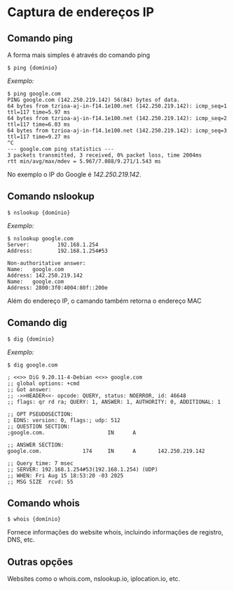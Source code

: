 # Captura de endereços IP

## Comando ping
A forma mais simples é através do comando ping

`$ ping {domínio}`

*Exemplo:* 
```
$ ping google.com
PING google.com (142.250.219.142) 56(84) bytes of data.
64 bytes from tzrioa-aj-in-f14.1e100.net (142.250.219.142): icmp_seq=1 ttl=117 time=5.97 ms
64 bytes from tzrioa-aj-in-f14.1e100.net (142.250.219.142): icmp_seq=2 ttl=117 time=6.03 ms
64 bytes from tzrioa-aj-in-f14.1e100.net (142.250.219.142): icmp_seq=3 ttl=117 time=9.27 ms
^C
--- google.com ping statistics ---
3 packets transmitted, 3 received, 0% packet loss, time 2004ms
rtt min/avg/max/mdev = 5.967/7.088/9.271/1.543 ms
```
No exemplo o IP do Google é *142.250.219.142*.

## Comando nslookup
`$ nslookup {domínio}`

*Exemplo:*
```
$ nslookup google.com
Server:         192.168.1.254
Address:        192.168.1.254#53

Non-authoritative answer:
Name:   google.com
Address: 142.250.219.142
Name:   google.com
Address: 2800:3f0:4004:80f::200e
```
Além do endereço IP, o camando também retorna o endereço MAC

## Comando dig
`$ dig {domínio}`

*Exemplo:*
```
$ dig google.com

; <<>> DiG 9.20.11-4-Debian <<>> google.com
;; global options: +cmd
;; Got answer:
;; ->>HEADER<<- opcode: QUERY, status: NOERROR, id: 46648
;; flags: qr rd ra; QUERY: 1, ANSWER: 1, AUTHORITY: 0, ADDITIONAL: 1

;; OPT PSEUDOSECTION:
; EDNS: version: 0, flags:; udp: 512
;; QUESTION SECTION:
;google.com.                    IN      A

;; ANSWER SECTION:
google.com.             174     IN      A       142.250.219.142

;; Query time: 7 msec
;; SERVER: 192.168.1.254#53(192.168.1.254) (UDP)
;; WHEN: Fri Aug 15 18:53:20 -03 2025
;; MSG SIZE  rcvd: 55
```
## Comando whois
`$ whois {domínio}`

Fornece informações do website whois, incluindo informações de registro, DNS, etc.

## Outras opções

Websites como o whois.com, nslookup.io, iplocation.io, etc.

